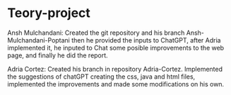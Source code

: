 # Teory-project

Ansh Mulchandani: Created the git repository and his branch Ansh-Mulchandani-Poptani then he provided the inputs to ChatGPT, after Adria implemented it, he inputed to Chat some posible improvements to the web page, and finally he did the report.

Adria Cortez: Created his branch in repository Adria-Cortez. Implemented the suggestions of chatGPT creating the css, java and html files, implemented the improvements and made some modifications on his own.
